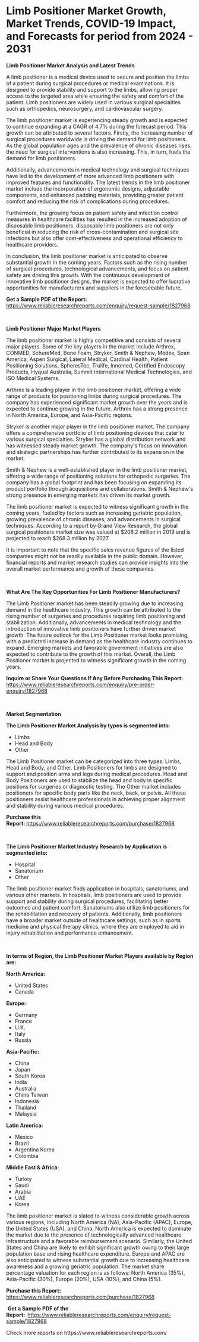 <p><h1>Limb Positioner Market Growth, Market Trends, COVID-19 Impact, and Forecasts for period from 2024 - 2031</h1></p><p><strong>Limb Positioner Market Analysis and Latest Trends</strong></p>
<p><p>A limb positioner is a medical device used to secure and position the limbs of a patient during surgical procedures or medical examinations. It is designed to provide stability and support to the limbs, allowing proper access to the targeted area while ensuring the safety and comfort of the patient. Limb positioners are widely used in various surgical specialties such as orthopedics, neurosurgery, and cardiovascular surgery.</p><p>The limb positioner market is experiencing steady growth and is expected to continue expanding at a CAGR of 4.7% during the forecast period. This growth can be attributed to several factors. Firstly, the increasing number of surgical procedures worldwide is driving the demand for limb positioners. As the global population ages and the prevalence of chronic diseases rises, the need for surgical interventions is also increasing. This, in turn, fuels the demand for limb positioners.</p><p>Additionally, advancements in medical technology and surgical techniques have led to the development of more advanced limb positioners with improved features and functionality. The latest trends in the limb positioner market include the incorporation of ergonomic designs, adjustable components, and enhanced padding materials, providing greater patient comfort and reducing the risk of complications during procedures.</p><p>Furthermore, the growing focus on patient safety and infection control measures in healthcare facilities has resulted in the increased adoption of disposable limb positioners. disposable limb positioners are not only beneficial in reducing the risk of cross-contamination and surgical site infections but also offer cost-effectiveness and operational efficiency to healthcare providers.</p><p>In conclusion, the limb positioner market is anticipated to observe substantial growth in the coming years. Factors such as the rising number of surgical procedures, technological advancements, and focus on patient safety are driving this growth. With the continuous development of innovative limb positioner designs, the market is expected to offer lucrative opportunities for manufacturers and suppliers in the foreseeable future.</p></p>
<p><strong>Get a Sample PDF of the Report:&nbsp;</strong> <a href="https://www.reliableresearchreports.com/enquiry/request-sample/1827968">https://www.reliableresearchreports.com/enquiry/request-sample/1827968</a></p>
<p>&nbsp;</p>
<p><strong>Limb Positioner Major Market Players</strong></p>
<p><p>The limb positioner market is highly competitive and consists of several major players. Some of the key players in the market include Arthrex, CONMED, SchureMed, Bone Foam, Stryker, Smith & Nephew, Medex, Span America, Aspen Surgical, Lateral Medical, Cardinal Health, Patient Positioning Solutions, SpheresTec, Trulife, Innomed, Certified Endoscopy Products, Hyqual Australia, Summit International Medical Technologies, and ISO Medical Systems.</p><p>Arthrex is a leading player in the limb positioner market, offering a wide range of products for positioning limbs during surgical procedures. The company has experienced significant market growth over the years and is expected to continue growing in the future. Arthrex has a strong presence in North America, Europe, and Asia-Pacific regions.</p><p>Stryker is another major player in the limb positioner market. The company offers a comprehensive portfolio of limb positioning devices that cater to various surgical specialties. Stryker has a global distribution network and has witnessed steady market growth. The company's focus on innovation and strategic partnerships has further contributed to its expansion in the market.</p><p>Smith & Nephew is a well-established player in the limb positioner market, offering a wide range of positioning solutions for orthopedic surgeries. The company has a global footprint and has been focusing on expanding its product portfolio through acquisitions and collaborations. Smith & Nephew's strong presence in emerging markets has driven its market growth.</p><p>The limb positioner market is expected to witness significant growth in the coming years, fueled by factors such as increasing geriatric population, growing prevalence of chronic diseases, and advancements in surgical techniques. According to a report by Grand View Research, the global surgical positioners market size was valued at $206.2 million in 2019 and is projected to reach $268.3 million by 2027.</p><p>It is important to note that the specific sales revenue figures of the listed companies might not be readily available in the public domain. However, financial reports and market research studies can provide insights into the overall market performance and growth of these companies.</p></p>
<p>&nbsp;</p>
<p><strong>What Are The Key Opportunities For Limb Positioner Manufacturers?</strong></p>
<p><p>The Limb Positioner market has been steadily growing due to increasing demand in the healthcare industry. This growth can be attributed to the rising number of surgeries and procedures requiring limb positioning and stabilization. Additionally, advancements in medical technology and the introduction of innovative limb positioners have further driven market growth. The future outlook for the Limb Positioner market looks promising, with a predicted increase in demand as the healthcare industry continues to expand. Emerging markets and favorable government initiatives are also expected to contribute to the growth of this market. Overall, the Limb Positioner market is projected to witness significant growth in the coming years.</p></p>
<p><strong>Inquire or Share Your Questions If Any Before Purchasing This Report:</strong> <a href="https://www.reliableresearchreports.com/enquiry/pre-order-enquiry/1827968">https://www.reliableresearchreports.com/enquiry/pre-order-enquiry/1827968</a></p>
<p>&nbsp;</p>
<p><strong>Market Segmentation</strong></p>
<p><strong>The Limb Positioner Market Analysis by types is segmented into:</strong></p>
<p><ul><li>Limbs</li><li>Head and Body</li><li>Other</li></ul></p>
<p><p>The Limb Positioner market can be categorized into three types: Limbs, Head and Body, and Other. Limb Positioners for limbs are designed to support and position arms and legs during medical procedures. Head and Body Positioners are used to stabilize the head and body in specific positions for surgeries or diagnostic testing. The Other market includes positioners for specific body parts like the neck, back, or pelvis. All these positioners assist healthcare professionals in achieving proper alignment and stability during various medical procedures.</p></p>
<p><strong>Purchase this Report:&nbsp;</strong><a href="https://www.reliableresearchreports.com/purchase/1827968">https://www.reliableresearchreports.com/purchase/1827968</a></p>
<p>&nbsp;</p>
<p><strong>The Limb Positioner Market Industry Research by Application is segmented into:</strong></p>
<p><ul><li>Hospital</li><li>Sanatorium</li><li>Other</li></ul></p>
<p><p>The limb positioner market finds application in hospitals, sanatoriums, and various other markets. In hospitals, limb positioners are used to provide support and stability during surgical procedures, facilitating better outcomes and patient comfort. Sanatoriums also utilize limb positioners for the rehabilitation and recovery of patients. Additionally, limb positioners have a broader market outside of healthcare settings, such as in sports medicine and physical therapy clinics, where they are employed to aid in injury rehabilitation and performance enhancement.</p></p>
<p>&nbsp;</p>
<p><strong>In terms of Region, the Limb Positioner Market Players available by Region are:</strong></p>
<p>
    <p> <strong> North America: </strong>
        <ul>
            <li>United States</li>
            <li>Canada</li>
        </ul>
        </p> 
    <p> <strong> Europe: </strong>
        <ul>
            <li>Germany</li>
            <li>France</li>
            <li>U.K.</li>
            <li>Italy</li>
            <li>Russia</li>
        </ul>
        </p> 
    <p> <strong> Asia-Pacific: </strong>
        <ul>
            <li>China</li>
            <li>Japan</li>
            <li>South Korea</li>
            <li>India</li>
            <li>Australia</li>
            <li>China Taiwan</li>
            <li>Indonesia</li>
            <li>Thailand</li>
            <li>Malaysia</li>
        </ul>
        </p> 
    <p> <strong> Latin America: </strong>
        <ul>
            <li>Mexico</li>
            <li>Brazil</li>
            <li>Argentina Korea</li>
            <li>Colombia</li>
        </ul>
        </p> 
    <p> <strong> Middle East & Africa: </strong>
        <ul>
            <li>Turkey</li>
            <li>Saudi</li>
            <li>Arabia</li>
            <li>UAE</li>
            <li>Korea</li>
        </ul>
    </p>
    </p>
<p><p>The limb positioner market is slated to witness considerable growth across various regions, including North America (NA), Asia-Pacific (APAC), Europe, the United States (USA), and China. North America is expected to dominate the market due to the presence of technologically advanced healthcare infrastructure and a favorable reimbursement scenario. Similarly, the United States and China are likely to exhibit significant growth owing to their large population base and rising healthcare expenditure. Europe and APAC are also anticipated to witness substantial growth due to increasing healthcare awareness and a growing geriatric population. The market share percentage valuation for each region is as follows: North America (35%), Asia-Pacific (30%), Europe (20%), USA (10%), and China (5%).</p></p>
<p><strong>Purchase this Report: </strong><a href="https://www.reliableresearchreports.com/purchase/1827968">https://www.reliableresearchreports.com/purchase/1827968</a></p>
<p>&nbsp;<strong>Get a Sample PDF of the Report:&nbsp;&nbsp;</strong><a href="https://www.reliableresearchreports.com/enquiry/request-sample/1827968">https://www.reliableresearchreports.com/enquiry/request-sample/1827968</a></p>
<p><strong></strong></p>
<p>Check more reports on https://www.reliableresearchreports.com/</p>